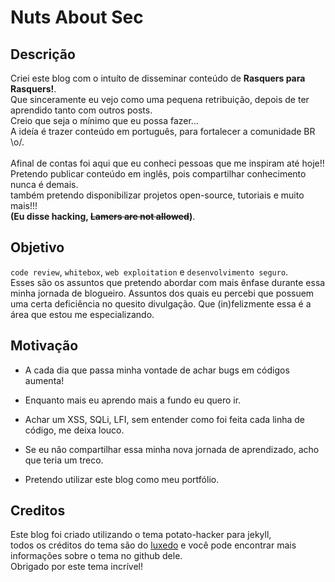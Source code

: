 #  Nuts About Sec


## Descrição


Criei este blog com o intuíto de disseminar conteúdo de **Rasquers para Rasquers!**.<br> 
Que sinceramente eu vejo como uma pequena retribuição, depois de ter aprendido tanto com outros posts.<br> 
Creio que seja o mínimo que eu possa fazer... <br>
A ideía é trazer conteúdo em português, para fortalecer a comunidade BR \o/.<br>
<br>
Afinal de contas foi aqui que eu conheci pessoas que me inspiram até hoje!!<br>
Pretendo publicar conteúdo em inglês, pois compartilhar conhecimento nunca é demais.<br> 
também pretendo disponibilizar projetos open-source, tutoriais e muito mais!!!<br> 
**(Eu disse hacking, ~~Lamers are not allowed~~)**.<br>


## Objetivo

`code review`, `whitebox`, `web exploitation` e `desenvolvimento seguro`.<br>
Esses são os assuntos que pretendo abordar com mais ênfase durante essa minha jornada de blogueiro.
Assuntos dos quais eu percebi que possuem uma certa deficiência no quesito divulgação.
Que (in)felizmente essa é a área que estou me especializando.

## Motivação

* A cada dia que passa minha vontade de achar bugs em códigos aumenta!

* Enquanto mais eu aprendo mais a fundo eu quero ir.

* Achar um XSS, SQLi, LFI, sem entender como foi feita cada linha de código, me deixa louco.

* Se eu não compartilhar essa minha nova jornada de aprendizado, acho que teria um treco.

* Pretendo utilizar este blog como meu portfólio.


## Creditos
Este blog foi criado utilizando o tema potato-hacker para jekyll,<br>
todos os créditos do tema são do [luxedo](https://github.com/luxedo/jekyll-theme-potato-hacker) 
e você pode encontrar mais informações sobre o tema no github dele.<br>
Obrigado por este tema incrível!
